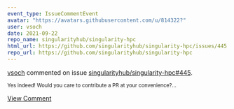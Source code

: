 ```yaml
---
event_type: IssueCommentEvent
avatar: "https://avatars.githubusercontent.com/u/814322?"
user: vsoch
date: 2021-09-22
repo_name: singularityhub/singularity-hpc
html_url: https://github.com/singularityhub/singularity-hpc/issues/445
repo_url: https://github.com/singularityhub/singularity-hpc
---
```


<a href='https://github.com/vsoch' target='_blank'>vsoch</a> commented on issue <a href='https://github.com/singularityhub/singularity-hpc/issues/445' target='_blank'>singularityhub/singularity-hpc#445</a>.

<small>Yes indeed! Would you care to contribute a PR at your convenience?...</small>

<a href='https://github.com/singularityhub/singularity-hpc/issues/445' target='_blank'>View Comment</a>